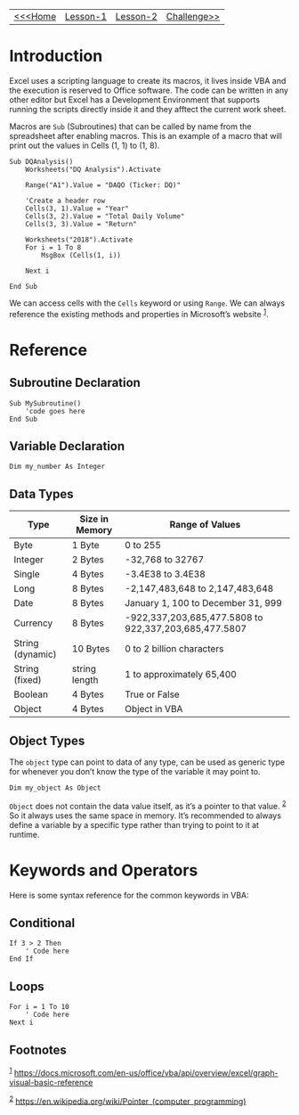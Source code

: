 |                                                           |                          |                          |                                     |
|---------------------------------------------------------- |------------------------- |------------------------- |------------------------------------ |
| [<<<Home](https://albertov5.github.io/tec-data/index.html) | [Lesson-1](./lesson-1.md) | [Lesson-2](./lesson-2.md) | [Challenge>>](./challenge/readme.md) |


# Introduction

Excel uses a scripting language to create its macros, it lives inside VBA and the execution is reserved to Office software. The code can be written in any other editor but Excel has a Development Environment that supports running the scripts directly inside it and they afftect the current work sheet.

Macros are `Sub` (Subroutines) that can be called by name from the spreadsheet after enabling macros. This is an example of a macro that will print out the values in Cells (1, 1) to (1, 8).

```vba
Sub DQAnalysis()
    Worksheets("DQ Analysis").Activate

    Range("A1").Value = "DAQO (Ticker: DQ)"

    'Create a header row
    Cells(3, 1).Value = "Year"
    Cells(3, 2).Value = "Total Daily Volume"
    Cells(3, 3).Value = "Return"

    Worksheets("2018").Activate
    For i = 1 To 8
        MsgBox (Cells(1, i))

    Next i

End Sub
```

We can access cells with the `Cells` keyword or using `Range`. We can always reference the existing methods and properties in Microsoft&rsquo;s website <sup><a id="fnr.1" class="footref" href="#fn.1" role="doc-backlink">1</a></sup>.


# Reference


## Subroutine Declaration

```vba
Sub MySubroutine()
    'code goes here
End Sub
```


## Variable Declaration

```vba
Dim my_number As Integer
```


## Data Types

| Type             | Size in Memory | Range of Values                                       |
|---------------- |-------------- |----------------------------------------------------- |
| Byte             | 1 Byte         | 0 to 255                                              |
| Integer          | 2 Bytes        | -32,768 to 32767                                      |
| Single           | 4 Bytes        | -3.4E38 to 3.4E38                                     |
| Long             | 8 Bytes        | -2,147,483,648 to 2,147,483,648                       |
| Date             | 8 Bytes        | January 1, 100 to December 31, 999                    |
| Currency         | 8 Bytes        | -922,337,203,685,477.5808 to 922,337,203,685,477.5807 |
| String (dynamic) | 10 Bytes       | 0 to 2 billion characters                             |
| String (fixed)   | string length  | 1 to approximately 65,400                             |
| Boolean          | 4 Bytes        | True or False                                         |
| Object           | 4 Bytes        | Object in VBA                                         |


## Object Types

The `object` type can point to data of any type, can be used as generic type for whenever you don&rsquo;t know the type of the variable it may point to.

```vba
Dim my_object As Object
```

`Object` does not contain the data value itself, as it&rsquo;s a pointer to that value. <sup><a id="fnr.2" class="footref" href="#fn.2" role="doc-backlink">2</a></sup> So it always uses the same space in memory. It&rsquo;s recommended to always define a variable by a specific type rather than trying to point to it at runtime.


# Keywords and Operators

Here is some syntax reference for the common keywords in VBA:


## Conditional

```vba
If 3 > 2 Then
    ' Code here
End If
```


## Loops

```vba
For i = 1 To 10
    ' Code here
Next i
```

## Footnotes

<sup><a id="fn.1" class="footnum" href="#fnr.1">1</a></sup> <https://docs.microsoft.com/en-us/office/vba/api/overview/excel/graph-visual-basic-reference>

<sup><a id="fn.2" class="footnum" href="#fnr.2">2</a></sup> <https://en.wikipedia.org/wiki/Pointer_(computer_programming)>
